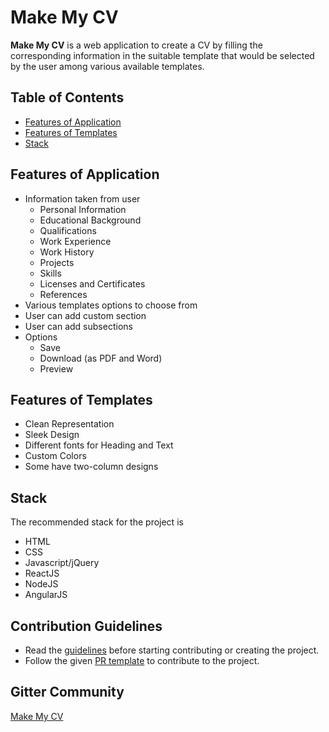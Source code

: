 # Make My CV

**Make My CV** is a web application to create a CV by filling the corresponding information in the suitable template that would be selected by the user among various available templates. 

## Table of Contents
* [Features of Application](#features-of-application)
* [Features of Templates](#features-of-templates)
* [Stack](#stack)

## Features of Application
* Information taken from user
    * Personal Information
    * Educational Background
    * Qualifications 
    * Work Experience
    * Work History
    * Projects
    * Skills
    * Licenses and Certificates
    * References
* Various templates options to choose from 
* User can add custom section 
* User can add subsections
* Options
    * Save 
    * Download (as PDF and Word)
    * Preview


## Features of Templates
* Clean Representation
* Sleek Design
* Different fonts for Heading and Text
* Custom Colors
* Some have two-column designs 

## Stack
The recommended stack for the project is
* HTML
* CSS
* Javascript/jQuery
* ReactJS
* NodeJS
* AngularJS

## Contribution Guidelines
* Read the [guidelines](./CONTRIBUTORS.md) before starting contributing or creating the project.
* Follow the given [PR template](./PULL_REQUEST_TEMPLATE.md) to contribute to the project.

## Gitter Community

[Make My CV](https://gitter.im/iosdofficial/MEIDA-ISOC19)
